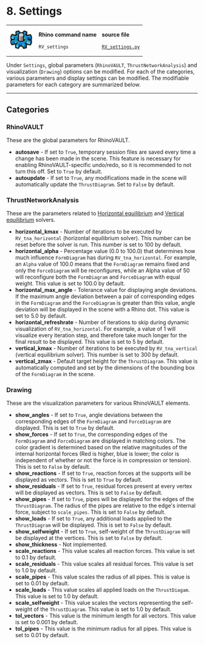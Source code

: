 # 8. Settings

|                                                                                |                                                                           |                                                                                                                 |
| ------------------------------------------------------------------------------ | ------------------------------------------------------------------------- | --------------------------------------------------------------------------------------------------------------- |
| <img src="../.gitbook/assets/RV_settings (1).svg" alt="" data-size="original"> | <p><strong>Rhino command name</strong></p><p><code>RV_settings</code></p> | <p><strong>source file</strong></p><p><a href="../../plugin/RV_settings.py"><code>RV_settings.py</code></a></p> |

Under `Settings`, global parameters (`RhinoVAULT`, `ThrustNetworkAnalysis`) and visualization (`Drawing`) options can be modified. For each of the categories, various parameters and display settings can be modified. The modifiable parameters for each category are summarized below.

***

## Categories

### RhinoVAULT

These are the global parameters for RhinoVAULT.

* **autosave** - If set to `True`, temporary session files are saved every time a change has been made in the scene. This feature is necessary for enabling RhinoVAULT-specific undo/redo, so it is recommended to not turn this off. Set to `True` by default.
* **autoupdate**  - If set to `True`, any modifications made in the scene will automatically update the `ThrustDiagram`. Set to `False` by default.

### ThrustNetworkAnalysis

These are the parameters related to [Horizontal equilibrium](horizontal-equilibrium.md) and [Vertical equilibrium](fitting.md) solvers.

* **horizontal\_kmax** - Number of iterations to be executed by `RV_tna_horizontal` (horizontal equilibrium solver). This number can be reset before the solver is run. This number is set to 100 by default.
* **horizontal\_alpha** - Percentage value (0.0 to 100.0) that determines how much influence `FormDiagram` has during `RV_tna_horizontal`. For example, an `Alpha` value of 100.0 means that the `FormDiagram` remains fixed and only the `ForceDiagram` will be reconfigures, while an Alpha value of 50 will reconfigure both the `FormDiagram` and `ForceDiagram` with equal weight. This value is set to 100.0 by default.
* **horizontal\_max\_angle** - Tolerance value for displaying angle deviations. If the maximum angle deviation between a pair of corresponding edges in the `FormDiagram` and the `ForceDiagram` is greater than this value, angle deviation will be displayed in the scene with a Rhino dot. This value is set to 5.0 by default.
* **horizontal\_refreshrate** - Number of iterations to skip during dynamic visualization of `RV_tna_horizontal`. For example, a value of 1 will visualize every iteration step, and therefore take much longer for the final result to be displayed. This value is set to 5 by default.
* **vertical\_kmax** - Number of iterations to be executed by `RV_tna_vertical` (vertical equilibrium solver).  This number is set to 300 by default.
* **vertical\_zmax** - Default target height for the `ThrustDiagram`. This value is automatically computed and set by the dimensions of the bounding box of the `FormDiagram` in the scene.

### Drawing

These are the visualization parameters for various RhinoVAULT elements.

* **show\_angles** - If set to `True`, angle deviations between the corresponding edges of the `FormDiagram` and `ForceDiagram` are displayed. This is set to `True` by default.
* **show\_forces** - If set to `True`, the corresponding edges of the `FormDiagram` and `ForceDiagram` are displayed in matching colors. The color gradient is determined based on the relative magnitudes of the internal horizontal forces (Red is higher, blue is lower; the color is independent of whether or not the force is in compression or tension). This is set to `False` by default.
* **show\_reactions** - If set to `True`,  reaction forces at the supports will be displayed as vectors. This is set to `True` by default.
* **show\_residuals** - If set to `True`,  residual forces present at every vertex will be displayed as vectors. This is set to `False` by default.
* **show\_pipes** - If set to `True`,  pipes will be displayed for the edges of the `ThrustDiagram`. The radius of the pipes are relative to the edge's internal force, subject to `scale_pipes`. This is set to `False` by default.
* **show\_loads** - If set to `True`,  any additional loads applied to the `ThrustDiagram` will be displayed. This is set to `False` by default.
* **show\_selfweight** - If set to `True`,  self-weight of the `ThrustDiagram` will be displayed at the vertices. This is set to `False` by default.
* **show\_thickness** - Not implemented.
* **scale\_reactions** - This value scales all reaction forces. This value is set to 0.1 by default.
* **scale\_residuals** - This value scales all residual forces. This value is set to 1.0 by default.
* **scale\_pipes** - This value scales the radius of all pipes. This is value is set to 0.01 by default.
* **scale\_loads** - This value scales all applied loads on the `ThrustDiagam`. This value is set to 1.0 by default.
* **scale\_selfweight** - This value scales the vectors representing the self-weight of the `ThrustDiagram`. This value is set to 1.0 by default.
* **tol\_vectors** - This value is the minimum length for all vectors. This value is set to 0.001 by default.
* **tol\_pipes** - This value is the minimum radius for all pipes. This value is set to 0.01 by default.
